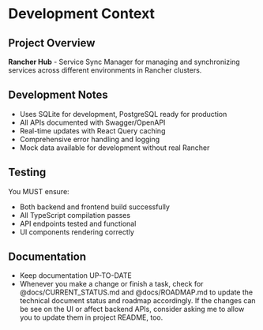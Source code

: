 # Development Context

## Project Overview
**Rancher Hub** - Service Sync Manager for managing and synchronizing services across different environments in Rancher clusters.

## Development Notes
- Uses SQLite for development, PostgreSQL ready for production
- All APIs documented with Swagger/OpenAPI
- Real-time updates with React Query caching
- Comprehensive error handling and logging
- Mock data available for development without real Rancher

## Testing

You MUST ensure:

- Both backend and frontend build successfully
- All TypeScript compilation passes
- API endpoints tested and functional
- UI components rendering correctly

## Documentation

- Keep documentation UP-TO-DATE
- Whenever you make a change or finish a task, check for @docs/CURRENT_STATUS.md and @docs/ROADMAP.md to update the technical document status and roadmap accordingly. If the changes can be see on the UI or affect backend APIs, consider asking me to allow you to update them in project README, too.
